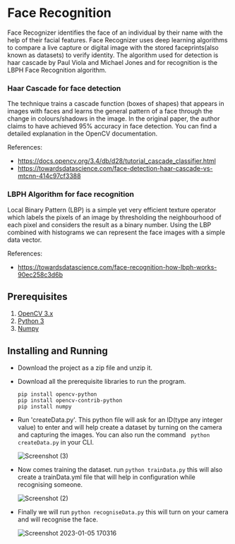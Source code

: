 # Face Recognition

Face Recognizer identifies the face of an individual by their name with the help of their facial features.
Face Recognizer uses deep learning algorithms to compare a live capture or digital image with the stored faceprints(also known as datasets) to verify identity.
The algorithm used for detection is haar cascade by Paul Viola and Michael Jones and for recognition is the LBPH Face Recognition algorithm.

### Haar Cascade for face detection

The technique trains a cascade function (boxes of shapes) that appears in images with faces and learns the general pattern of a face through the change in colours/shadows in the image. In the original paper, the author claims to have achieved 95% accuracy in face detection. You can find a detailed explanation in the OpenCV documentation.

References:
* https://docs.opencv.org/3.4/db/d28/tutorial_cascade_classifier.html
* https://towardsdatascience.com/face-detection-haar-cascade-vs-mtcnn-414c97cf3388

### LBPH Algorithm for face recognition

Local Binary Pattern (LBP) is a simple yet very efficient texture operator which labels the pixels of an image by thresholding the neighbourhood of each pixel and considers the result as a binary number. Using the LBP combined with histograms we can represent the face images with a simple data vector. 

References:
* https://towardsdatascience.com/face-recognition-how-lbph-works-90ec258c3d6b

## Prerequisites
1. [OpenCV 3.x](https://www.python.org/downloads/)
2. [Python 3](https://pypi.org/project/opencv-python/)
3. [Numpy](https://pypi.org/project/numpy/)

## Installing and Running
- Download the project as a zip file and unzip it.
- Download all the prerequisite libraries to run the program. 
  ```
  pip install opencv-python 
  pip install opencv-contrib-python
  pip install numpy
  ```
- Run 'createData.py'. This python file will ask for an ID(type any integer value) to enter and will help create a dataset by turning on the camera and capturing the images. You can also run the command ``` python createData.py``` in your CLI.

    ![Screenshot (3)](https://user-images.githubusercontent.com/72027411/210846974-9bca4b02-c74a-4d43-9734-7402a799e55c.png)

- Now comes training the dataset. run ```python trainData.py``` this will also create a trainData.yml file that will help in configuration while recognising someone.

    ![Screenshot (2)](https://user-images.githubusercontent.com/72027411/210847168-771e5e17-bf38-45f2-a9cb-7dc6fbeb13ae.png)
  
- Finally we will run ```python recogniseData.py``` this will turn on your camera and will recognise the face.

    ![Screenshot 2023-01-05 170316](https://user-images.githubusercontent.com/72027411/210855944-471c8444-c33c-43cc-9a34-fb7d18e77fa7.png)
